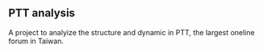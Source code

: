 ## PTT analysis
A project to analyize the structure and dynamic in PTT, the largest oneline forum in Taiwan.

 

